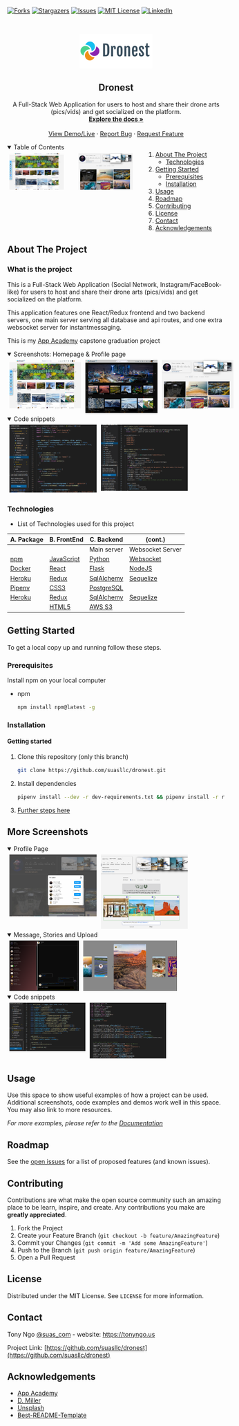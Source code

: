 
[![Forks][forks-shield]][forks-url]
[![Stargazers][stars-shield]][stars-url]
[![Issues][issues-shield]][issues-url]
[![MIT License][license-shield]][license-url]
[![LinkedIn][linkedin-shield]][linkedin-url]
<!--ReactSkipperStart -->
<br />
<p align="center">
  <a href="https://github.com/suasllc/dronest">
    <img src="react-app/src/pictures/dronestlogo3.png" alt="Logo" width="200" height="80" style="object-fit: contain">
  </a>

  <h2 align="center">Dronest</h2>

  <p align="center">
    A Full-Stack Web Application for users to host and share their drone arts (pics/vids) and get socialized on the platform.
    <br />
    <a href="https://github.com/suasllc/dronest/wiki"><strong>Explore the docs »</strong></a>
    <br />
    <br />
    <a href="https://dronest.herokuapp.com/">View Demo/Live</a>
    ·
    <a href="https://github.com/suasllc/dronest/issues">Report Bug</a>
    ·
    <a href="https://github.com/suasllc/dronest/issues">Request Feature</a>
  </p>
</p>



<details open="open">
   <summary>Table of Contents</summary>
   <div style='display: flex; justify-content: space-between; flex-direction: row;'>
      <img src="./resources/screenshots/home.png" width="25%" height="25%" style="margin: 5px"/>
      <img src="./resources/screenshots/profilepage.png" width="25%" height="25%" style="margin: 5px"/>   
      <ol style='margin: 0px 30px 0px 0px'>
         <li>
            <a href="#about-the-project">About The Project</a>
            <ul>
            <li><a href="#technologies">Technologies</a></li>
            </ul>
         </li>
         <li>
            <a href="#getting-started">Getting Started</a>
            <ul>
            <li><a href="#prerequisites">Prerequisites</a></li>
            <li><a href="#installation">Installation</a></li>
            </ul>
         </li>
         <li><a href="#usage">Usage</a></li>
         <li><a href="#roadmap">Roadmap</a></li>
         <li><a href="#contributing">Contributing</a></li>
         <li><a href="#license">License</a></li>
         <li><a href="#contact">Contact</a></li>
         <li><a href="#acknowledgements">Acknowledgements</a></li>
      </ol>
   </div>
</details>


## About The Project
### What is the project

This is a Full-Stack Web Application (Social Network, Instagram/FaceBook-like) for users to host and share their drone arts (pics/vids) and get socialized on the platform.

This application features one React/Redux frontend and two backend servers, one main server serving all database and api routes, and one extra websocket server for instantmessaging.

This is my <a href='www.appacademy.io' target='_blank'>App Academy</a> capstone graduation project
<!--ReactSkipperEnd -->

<!--ReactSkipperStart -->
<details open="open">
   <summary>Screenshots: Homepage & Profile page</summary>
   <div style="display: flex">
      <img src="./resources/screenshots/home.png" width="33%" height="30%" style="margin: 5px"/>
      <img src="./resources/screenshots/home-darkmode.png" width="33%" height="30%"  style="margin: 5px"/>
      <img src="./resources/screenshots/profilepage.png" width="33%" height="30%" style="margin: 5px"/>
   <div>
</details>
<details open="open">
   <summary>Code snippets</summary>
   <div style="display: flex">
      <img src="./resources/screenshots/codesnippet1.png" width="40%" height="24%" style="margin: 5px"/>
      <img src="./resources/screenshots/codesnippet3.png" width="40%" height="24%" style="margin: 5px"/>
   <div>
</details>


### Technologies
- List of Technologies used for this project

| A. Package  	| B. FrontEnd  	| C. Backend  	| (cont.) |
|---	|---	|---	|---  |
|  |  |  Main server |  Websocket Server  |
| [npm](https://www.npmjs.com/)   	| [JavaScript](https://www.javascript.com/)  	|  [Python](https://www.python.org/) 	| [Websocket](https://developer.mozilla.org/en-US/docs/Web/API/WebSockets_API) |
| [Docker](https://www.docker.com/)  	| [React](https://github.com/facebook/react)  	|  [Flask](https://flask.palletsprojects.com/en/1.1.x/) 	| [NodeJS](https://nodejs.org/en/) |
| [Heroku](https://heroku.com) 	| [Redux](https://github.com/reduxjs/redux) 	|  [SqlAlchemy](https://flask-sqlalchemy.palletsprojects.com/en/2.x/) 	| [Sequelize](https://sequelize.org/) |
| [Pipenv](https://pypi.org/project/pipenv/)	| [CSS3](https://www.w3.org/Style/CSS/) 	|  [PostgreSQL](https://www.postgresql.org/) 	|  |
| [Heroku](https://heroku.com) 	| [Redux](https://github.com/reduxjs/redux) 	|  [SqlAlchemy](https://flask-sqlalchemy.palletsprojects.com/en/2.x/) 	| [Sequelize](https://sequelize.org/) |
| 	| [HTML5](https://en.wikipedia.org/wiki/HTML5)	|  [AWS S3](https://aws.amazon.com/) 	|  |
<!--ReactSkipperEnd -->

## Getting Started

To get a local copy up and running follow these steps.

### Prerequisites

Install npm on your local computer
* npm
  ```sh
  npm install npm@latest -g
  ```

### Installation
#### Getting started
1. Clone this repository (only this branch)

   ```bash
   git clone https://github.com/suasllc/dronest.git
   ```

2. Install dependencies

      ```bash
      pipenv install --dev -r dev-requirements.txt && pipenv install -r requirements.txt
      ```

3. [Further steps here](https://github.com/suasllc/dronest/wiki/Installation-Details)

<!--ReactSkipperStart -->
## More Screenshots

<details open="open">
   <summary>Profile Page</summary>   
   <div style="display: flex">
      <img src="./resources/screenshots/follower-following.png" width="40%" height="40%"  style="margin: 5px"/>
      <img src="./resources/screenshots/newpost.png" width="40%" height="40%"  style="margin: 5px"/>         
   <div>
</details>
<details open="open">
   <summary>Message, Stories and Upload</summary>   
   <div style="display: flex">
      <!-- <div style='display: flex; flex-direction: column; width="40%"'> -->
         <img src="./resources/screenshots/instantmessage.png" width="32%" height="30%" style="margin: 5px"/>
         <img src="./resources/screenshots/stories.png" width="43%" height="30%" style="margin: 5px"/>
      <!-- </div> -->
   <div>
</details>

<details open="open">
   <summary>Code snippets</summary>
   <div style="display: flex">
      <img src="./resources/screenshots/codesnippet2.png" width="35%" height="24%" style="margin: 5px"/>
      <img src="./resources/screenshots/codesnippet4.png" width="35%" height="24%" style="margin: 5px"/>
   <div>
</details>

<!--ReactSkipperEnd -->
## Usage

Use this space to show useful examples of how a project can be used. Additional screenshots, code examples and demos work well in this space. You may also link to more resources.

_For more examples, please refer to the [Documentation](https://github.com/suasllc/dronest/wiki)_



## Roadmap

See the [open issues](https://github.com/suasllc/dronest/issues) for a list of proposed features (and known issues).



## Contributing

Contributions are what make the open source community such an amazing place to be learn, inspire, and create. Any contributions you make are **greatly appreciated**.

1. Fork the Project
2. Create your Feature Branch (`git checkout -b feature/AmazingFeature`)
3. Commit your Changes (`git commit -m 'Add some AmazingFeature'`)
4. Push to the Branch (`git push origin feature/AmazingFeature`)
5. Open a Pull Request



## License

Distributed under the MIT License. See `LICENSE` for more information.



## Contact

Tony Ngo [@suas_com](https://twitter.com/suas_com) - website: https://tonyngo.us

Project Link: [https://github.com/suasllc/dronest](https://github.com/suasllc/dronest)



## Acknowledgements

* [App Academy](https://www.appacademy.io/)
* [D. Miller](https://github.com/dbmille2)
* [Unsplash](https://unsplash.com/)
* [Best-README-Template](https://github.com/othneildrew/Best-README-Template)



[contributors-shield]: https://img.shields.io/github/contributors/suasllc/dronest.svg?style=for-the-badge
[contributors-url]: https://github.com/suasllc/dronest/graphs/contributors
[forks-shield]: https://img.shields.io/github/forks/suasllc/dronest.svg?style=for-the-badge
[forks-url]: https://github.com/suasllc/dronest/network/members
[stars-shield]: https://img.shields.io/github/stars/suasllc/dronest.svg?style=for-the-badge
[stars-url]: https://github.com/suasllc/dronest/stargazers
[issues-shield]: https://img.shields.io/github/issues/suasllc/dronest.svg?style=for-the-badge
[issues-url]: https://github.com/suasllc/dronest/issues
[license-shield]: https://img.shields.io/github/license/suasllc/dronest.svg?style=for-the-badge
[license-url]: https://github.com/suasllc/dronest/blob/master/LICENSE.txt
[linkedin-shield]: https://img.shields.io/badge/-LinkedIn-black.svg?style=for-the-badge&logo=linkedin&colorB=555
[linkedin-url]: https://www.linkedin.com/in/tony-ngo-suas/
